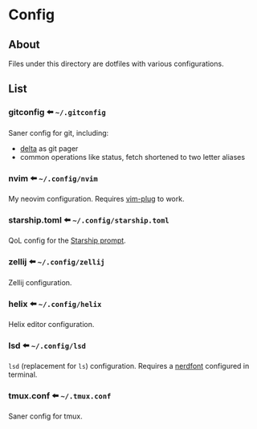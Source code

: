 # Config

## About

Files under this directory are dotfiles with various configurations.

## List

### gitconfig :arrow_left: `~/.gitconfig`

Saner config for git, including:

- [delta](https://github.com/dandavison/delta) as git pager
- common operations like status, fetch shortened to two letter aliases

### nvim :arrow_left: `~/.config/nvim`

My neovim configuration. Requires [vim-plug](https://github.com/junegunn/vim-plug) to work.

### starship.toml :arrow_left: `~/.config/starship.toml`

QoL config for the [Starship prompt](https://starship.rs/).

### zellij :arrow_left: `~/.config/zellij`

Zellij configuration.

### helix :arrow_left: `~/.config/helix`

Helix editor configuration.

### lsd :arrow_left: `~/.config/lsd`

`lsd` (replacement for `ls`) configuration. Requires a [nerdfont](https://www.nerdfonts.com/) configured in terminal.

### tmux.conf :arrow_left: `~/.tmux.conf`

Saner config for tmux.
